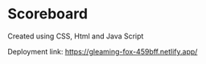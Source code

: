 # Scoreboard
 Created using CSS, Html and Java Script

Deployment link: https://gleaming-fox-459bff.netlify.app/
